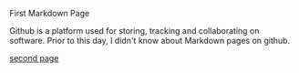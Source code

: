 First Markdown Page

Github is a platform used for storing, tracking and collaborating on software. Prior to this day, I didn't know about Markdown pages on github.
<!Doctype html>
<html>
<a href="./learned.html"> second page </a>
</html>
